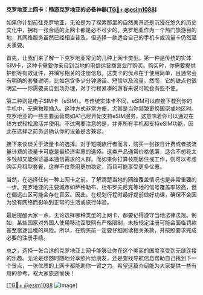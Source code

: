 **克罗地亚上网卡：畅游克罗地亚的必备神器[[TG💪+ @esim1088](https://t.me/s/esim1088)]**

如果你计划前往克罗地亚，无论是为了探索那里的自然美景还是沉浸在悠久的历史文化中，拥有一张合适的上网卡都是必不可少的。克罗地亚作为一个热门旅游目的地，其网络服务虽然已经相当普及，但选择一款适合自己的手机卡或流量卡仍然至关重要。

首先，让我们来了解一下克罗地亚常见的几种上网卡类型。第一种是传统的实体SIM卡，这种卡需要你亲自到当地的电信运营商营业厅购买。购买时，你需要提供护照等有效证件，并填写相关的注册信息。这类卡的优点在于使用简单，且通常会有明确的套餐说明，比如包含多少分钟通话、短信以及流量。然而，它的缺点也很明显——你需要亲自到场办理，对于行程紧凑的游客来说可能会有些不便。

第二种则是电子SIM卡（eSIM）。与传统实体卡不同，eSIM可以直接下载到你的手机中，无需物理插入。这种方式非常方便，尤其是当你频繁更换国家或地区时。克罗地亚的一些主要运营商如A1已经开始支持eSIM服务，这意味着你可以通过在线方式轻松激活并使用。不过需要注意的是，并非所有手机都支持eSIM功能，因此在选择之前务必确认你的设备是否兼容。

接下来谈谈关于流量卡的选择。对于短期旅行者而言，购买一张按日计费或者按流量计费的流量卡可能是最经济实惠的选择。这类产品通常价格低廉，适合不想花太多钱却又能保证基本通信需求的人群。而如果你打算长期居住或工作，则可以考虑购买月租型套餐，这样不仅费用更加稳定，而且可能享受更多优惠。

当然，在选择任何一种上网卡之前，了解清楚当地的网络覆盖情况也是非常重要的一步。克罗地亚的主要城市如萨格勒布、杜布罗夫尼克等地的信号覆盖率较高，但在偏远山区可能会存在盲区。因此，在规划行程时最好提前做好功课，确保不会因为没有网络而影响到正常的生活或旅行体验。

最后提醒大家一点，无论选择哪种类型的上网卡，都要记得遵守当地法律法规。例如，某些国家对外国人使用移动互联网有严格限制，未按规定注册可能会面临罚款甚至驱逐出境的风险。所以，在购买前一定要仔细阅读相关条款，并按照要求完成必要的注册手续。

总之，选择一张合适的克罗地亚上网卡能够让你在这个美丽的国度享受到无缝连接的乐趣。无论是想随时随地分享照片给朋友，还是查找导航信息帮助自己找到下一个景点，一张优质的上网卡都能助你一臂之力。希望这篇介绍能为大家提供一些有用的参考，祝大家旅途愉快！

[[TG💪+ @esim1088](https://t.me/s/esim1088) ![Image](https://i.postimg.cc/4NQfJmqS/Snipaste-2025-05-13-00-14-12.png)]